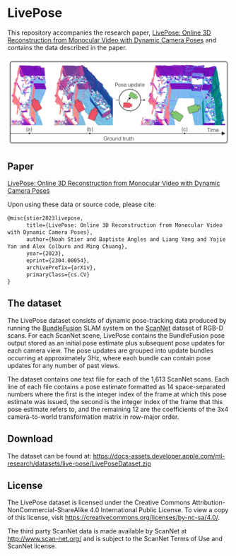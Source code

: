 # LivePose

This repository accompanies the research paper, [LivePose: Online 3D Reconstruction from Monocular Video with Dynamic Camera Poses](https://arxiv.org/abs/2304.00054) and contains the data described in the paper.

![LivePose data figure](media/LivePose.jpg)

## Paper

[LivePose: Online 3D Reconstruction from Monocular Video with Dynamic Camera Poses](https://arxiv.org/abs/2304.00054)

Upon using these data or source code, please cite:
```
@misc{stier2023livepose,
      title={LivePose: Online 3D Reconstruction from Monocular Video with Dynamic Camera Poses}, 
      author={Noah Stier and Baptiste Angles and Liang Yang and Yajie Yan and Alex Colburn and Ming Chuang},
      year={2023},
      eprint={2304.00054},
      archivePrefix={arXiv},
      primaryClass={cs.CV}
}
```

## The dataset

The LivePose dataset consists of dynamic pose-tracking data produced by running the [BundleFusion](http://arxiv.org/pdf/1604.01093.pdf) SLAM system on the [ScanNet](http://openaccess.thecvf.com/content_cvpr_2017/papers/Dai_ScanNet_Richly-Annotated_3D_CVPR_2017_paper.pdf) dataset of RGB-D scans. For each ScanNet scene, LivePose contains the BundleFusion pose output stored as an initial pose estimate plus subsequent pose updates for each camera view. The pose updates are grouped into update bundles occurring at approximately 3Hz, where each bundle can contain pose updates for any number of past views.

The dataset contains one text file for each of the 1,613 ScanNet scans. Each line of each file contains a pose estimate formatted as 14 space-separated numbers where the first is the integer index of the frame at which this pose estimate was issued, the second is the integer index of the frame that this pose estimate refers to, and the remaining 12 are the coefficients of the 3x4 camera-to-world transformation matrix in row-major order.

## Download

The dataset can be found at: https://docs-assets.developer.apple.com/ml-research/datasets/live-pose/LivePoseDataset.zip

## License

The LivePose dataset is licensed under the Creative Commons Attribution-NonCommercial-ShareAlike 4.0 International Public License. To view a copy of this license, visit https://creativecommons.org/licenses/by-nc-sa/4.0/.

The third party ScanNet data is made available by ScanNet at http://www.scan-net.org/ and is subject to the ScanNet Terms of Use and ScanNet license. 
